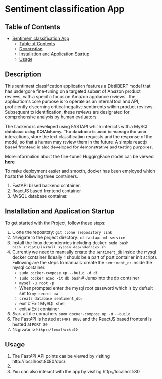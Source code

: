 # Sentiment classification App

## Table of Contents

- [Sentiment classification App](#sentiment-classification-app)
  - [Table of Contents](#table-of-contents)
  - [Description](#description)
  - [Installation and Application Startup](#installation-and-application-startup)
  - [Usage](#usage)


## Description

This sentiment classification application features a DistilBERT model that has undergone fine-tuning on a targeted subset of Amazon product reviews, with a specific focus on Amazon appliance reviews. The application's core purpose is to operate as an internal tool and API, proficiently discerning critical negative sentiments within product reviews. Subsequent to identification, these reviews are designated for comprehensive analysis by human evaluators.

The backend is developed using FASTAPI which interacts with a MySQL database using SQlAlchemy. The database is used to manage the user interactions, store the text classification requests and the response of the model, so that a human may review them in the future. A simple reactjs based frontend is also developed for demonstrative and testing purposes.

More information about the fine-tuned HuggingFace model can be viewed **[here](https://huggingface.co/m-aamir95/finetuning-sentiment-classification-model-with-amazon-appliances-data)**

To make deployment easier and smooth, docker has been employed which hosts the following three containers.

1. FastAPI based backend container.
2. ReactJS based frontend container.
3. MySQL database container.


## Installation and Application Startup

To get started with the Project, follow these steps:

1. Clone the repository: `git clone [repository link]`
2. Navigate to the project directory: `cd fastapi-ml-service`
3. Install the linux dependencies including docker: `sudo bash bash_scripts/install_system_dependencies.sh`
4. Currently we need to manually create the `sentiment_db` inside the mysql docker container (Ideally it should be a part of post container init script). Following are the steps to manually create the `sentiment_db` inside the mysql container.
   *  `sudo docker-compose up --build -d db`
   *  `sudo docker exec -it db bash` # Jump into the db container
   *  `mysql -u root -p`
   *  When prompted enter the mysql root password which is by default set to `my-secret-pw`
   *  `create database sentiment_db;`
   *  exit # Exit MySQL shell
   *  exit # Exit container
5. Start all the containers `sudo docker-compose up -d --build`
6. The FastAPI is hosted at `PORT 8080` and the ReactJS based frontend is hosted at `PORT 80`
7. Nagivate to `http://localhost:80`

## Usage

1. The FastAPI API points can be viewed by visiting http://localhost:8080/docs
2. 
3. You can also interact with the app by visiting http://localhost:80 